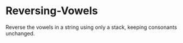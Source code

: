 # Reversing-Vowels
 Reverse the vowels in a string using only a stack, keeping consonants unchanged.
